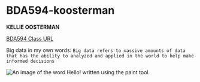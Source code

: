 # BDA594-koosterman
**KELLIE OOSTERMAN**

[BDA594 Class URL](https://sdsu.instructure.com/courses/140114)

Big data in my own words: `Big data refers to massive amounts of data that has the ability to analyzed and applied in the world to help make informed decisions`

![An image of the word `Hello!` written using the paint tool.](<img width="214" alt="BDA photo" src="https://github.com/Koosterman/BDA594-koosterman/assets/143303757/86dda1ac-d709-4b9d-8ddc-143070a65f4c">)
